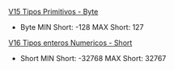 [V15 Tipos Primitivos - Byte](V15-Tipos-Primitivos-Byte/src/v15/tipos/primitivos/V15TiposPrimitivos.java)
* Byte 
MIN Short: -128
MAX Short: 127

[V16 Tipos enteros Numericos - Short](V16-Tipos-Enteros-Numericos/src/v16/tipos/numericos/v16TiposEnterosNumericos)
* Short
MIN Short: -32768
MAX Short: 32767


